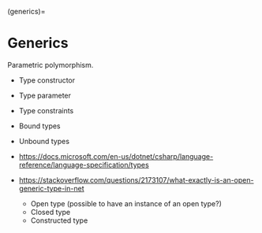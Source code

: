 (generics)=
# Generics

Parametric polymorphism.

- Type constructor
- Type parameter
- Type constraints

- Bound types
- Unbound types


- https://docs.microsoft.com/en-us/dotnet/csharp/language-reference/language-specification/types
- https://stackoverflow.com/questions/2173107/what-exactly-is-an-open-generic-type-in-net
  - Open type (possible to have an instance of an open type?)
  - Closed type
  - Constructed type
